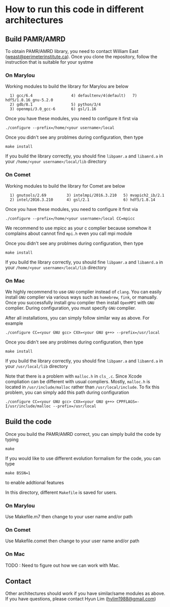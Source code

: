 # How to run this code in different architectures

## Build PAMR/AMRD

To obtain PAMR/AMRD library, you need to contact William East 
(weast@perimeterinstitute.ca). Once you clone the repository,
follow the instruction that is suitable for your systme

### On Marylou

Working modules to build the library for Marylou are below
```
  1) gcc/6.4                 4) defaultenv/4(default)   7) hdf5/1.8.16_gnu-5.2.0
  2) gdb/8.1                 5) python/3/4
  3) openmpi/3.0_gcc-6       6) gsl/1.16
```

Once you have these modules, you need to configure it first via

`./configure --prefix=/home/<your username>/local`

Once you didn't see any problmes during configuration, then type
```
make install
```
If you build the library correctly, you should fine `libpamr.a`
and `libamrd.a` in your `/home/<your username>/local/lib` 
directory


### On Comet

Working modules to build the library for Comet are below
```
  1) gnutools/2.69         3) intelmpi/2016.3.210   5) mvapich2_ib/2.1
  2) intel/2016.3.210      4) gsl/2.1               6) hdf5/1.8.14
```
Once you have these modules, you need to configure it first via

`./configure --prefix=/home/<your username>/local CC=mpicc`

We recommend to use mpicc as your c complier because somehow it complains
about cannot find `mpi.h` even you call mpi module

Once you didn't see any problmes during configuration, then type
```
make install
```
If you build the library correctly, you should fine `libpamr.a`
and `libamrd.a` in your `/home/<your username>/local/lib` 
directory

### On Mac

We highly recommend to use `GNU` complier instead of `clang`. You can easily install `GNU` 
complier via various ways such as `homebrew`, `fink`, or manually. Once you successfully install
gnu complier then install `OpenMPI` with `GNU` complier. During configuration, you must specify
`GNU` complier. 

After all installations, you can simply follow similar way as above. For example

`./configure CC=<your GNU gcc> CXX=<your GNU g++> --prefix=/usr/local`

Once you didn't see any problmes during configuration, then type
```
make install
```
If you build the library correctly, you should fine `libpamr.a`
and `libamrd.a` in your `/usr/local/lib` 
directory

Note that there is a problem with `malloc.h` in `cls_.c`. Since Xcode compliation 
can be different with usual compliers. Mostly, `malloc.h` is located 
in `/usr/include/malloc` rather than `/usr/local/include`. To fix this problem, 
you can simply add this path during configuration 

`./configure CC=<your GNU gcc> CXX=<your GNU g++> CPPFLAGS=-I/usr/include/malloc --prefix=/usr/local`


## Build the code

Once you build the PAMR/AMRD correct, you can simply build the code by
typing
```
make
```
If you would like to use different evolution formalism for the code,
you can type
```
make BSSN=1
```
to enable addtional features

In this directory, different `Makefile` is saved for users.

### On Marylou

Use Makefile.m7 then change to your user name and/or path

### On Comet

Use Makefile.comet then change to your user name and/or path

### On Mac

TODO : Need to figure out how we can work with Mac.

## Contact
Other architectures should work if you have similar/same modules as
above. If you have questions, please contact Hyun Lim (hylim1988@gmail.com)
